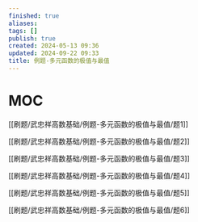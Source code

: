 ```yaml
---
finished: true
aliases: 
tags: []
publish: true
created: 2024-05-13 09:36
updated: 2024-09-22 09:33
title: 例题-多元函数的极值与最值
---
```

# MOC

[[刷题/武忠祥高数基础/例题-多元函数的极值与最值/题1]]

[[刷题/武忠祥高数基础/例题-多元函数的极值与最值/题2]]  

[[刷题/武忠祥高数基础/例题-多元函数的极值与最值/题3]]  

[[刷题/武忠祥高数基础/例题-多元函数的极值与最值/题4]] 

[[刷题/武忠祥高数基础/例题-多元函数的极值与最值/题5]]

[[刷题/武忠祥高数基础/例题-多元函数的极值与最值/题6]] 
